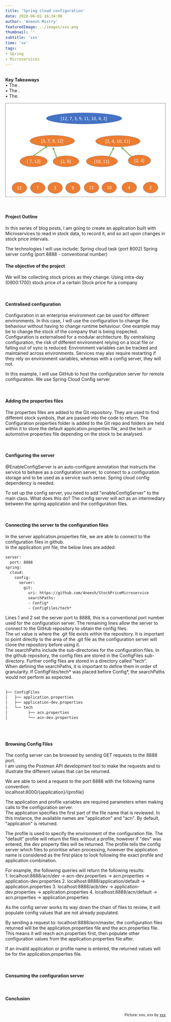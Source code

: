 ```yaml
---
title: 'Spring cloud configuration'
date: 2020-06-01 16:34:00
author: 'Aneesh Mistry'
featuredImage: ../images/xxx.png
thumbnail: ''
subtitle: 'xxx'
time: 'xx'
tags:
- Spring
- Microservices
---
```

<br>
<strong>Key Takeaways</strong><br>
&#8226; The .<br>
&#8226; The .<br>
&#8226; The.<br>

![Merge sort step 2](../../src/images/011MergeSort2.png)


<br>
<h4>Project Outline</h4>
<p>
In this series of blog posts, I am going to create an application built with Microservices to read in stock data, to record it, and so act upon changes in stock price intervals.
</p>
<p>
The technologies I will use include:
Spring cloud task (port 8002)
Spring server config (port 8888 - conventional number)
</p>

<h4>The objective of the project</h4>
<p>
We will be collecting stock prices as they change.
Using intra-day (0900:1700) stock price of a certain Stock price for a company

</p>
<br>
<h4>Centralised configuration</h4>
<p>
Configuration in an enterprise environment can be used for different environments.
In this case, I will use the configuration to change the behaviour without having to change runtime behaviour.
One example may be to change the stock of the company that is being inspected.
Configuration is externalised for a modular architecture.
By centralising configuration, the risk of different environment relying on a local file or falling out of sync is reduced. Environment variables can be tracked and maintained across environments. Services may also require restarting if they rely on environment variables, whereas with a config server, they will not.

In this example, I will use GitHub to host the configuration server for remote configuration.
We use Spring Cloud Config server
</p>

<br>
<h4>Adding the properties files</h4>
<p>
The properties files are added to the Git repository. They are used to find different stock symbols, that are passed into the code to return.
The Configuration properties folder is added to the Git repo and folders are held within it to store the default application.properties file, and the tech or automotive properties file depending on the stock to be analysed.
</p>
<br>
<h4>Configuring the server</h4>
<p>
@EnableConfigServer is an auto-configure annotation that instructs the service to behave as a configuration server, to connect to a configuration storage and to be used as a service such sense.
Spring cloud config dependency is needed.

To set up the config server, you need to add "enableConfigServer" to the main class.
What does this do?
The config server will act as an intermediary between the spring application and the configuration files.

</p>
<br>
<h4>Connecting the server to the configuration files</h4>
<p>
In the server application.properties file, we are able to connect to the configuration files in github. <br>
In the application.yml file, the below lines are added:

</p>

```{numberLines:true}
server:
  port: 8888
spring:
  cloud:
    config:
      server:
        git:
          uri: https://github.com/4neesh/StockPriceMicroservice
          searchPaths:
          - Config*
          - ConfigFiles/tech*
```

<p>
Lines 1 and 2 set the server port to 8888, this is a conventional port number used for the configuration server.
The remaining lines allow the server to connect to the GitHub repository to obtain the config files.<br> 
The uri value is where the .git file exists within the repository. It is important to point directly to the area of the .git file as the configuration server will clone the repository before using it.<br>
The searchPaths include the sub-directories for the configuration files. In the github repository, the config files are stored in the ConfigFiles sub-directory. Further config files are stored in a directory called "tech". <br>
When defining the searchPaths, it is important to define them in order of granularity. If ConfigFiles/tech* was placed before Config*, the searchPaths would not perform as expected.
</p>

```

├── ConfigFiles
│   ├── application.properties
│   ├── application-dev.properties
│   └── tech
│         ├── acn.properties
│         └── acn-dev.properties


```

<br>
<h4>Browsing Config Files</h4>
<p>
The config server can be browsed by sending GET requests to the 8888 port.<br>
I am using the Postman API development tool to make the requests and to illustrate the different values that can be returned.
</p>
<p>
We are able to send a request to the port 8888 with the following name convention:<br>
localhost:8000/{application}/{profile}</p>
<p>
The application and profile variables are required parameters when making calls to the configuration server.<br>
The application specifies the first part of the file name that is reviewed. In this instance, the available names are "application" and "acn". By default, "application" is returned.</p>
<p>
The profile is used to specify the environment of the configuration file. The "default" profile will return the files without a profile, however if "dev" was entered, the dev property files will be returned. The profile tells the config server which files to prioritise when processing, however the application name is considered as the first place to look following the exact profile and application combination.</p>
<p>
For example, the following queries will return the following results:<br>
1. localhost:8888/acn/dev -> acn-dev.properties -> acn.properties -> application-dev.properties
2. localhost:8888/application/default -> application.properties
3. localhost:8888/acb/dev -> application-dev.properties -> application.properties
4. localhost:8888/acn/default -> acn.properties -> application.properties
</p>
<p>
As the config server works its way down the chain of files to review, it will populate config values that are not already populated.
</p>
<p>
By sending a request to: localhost:8888/acn/master, the configuration files returned will be the application.properties file and the acn.properties file.<br>
This means it will reach acn.properties first, then populate other configuration values from the application.properties file after.</p>
<p>
If an invalid application or profile name is entered, the returned values will be for the application.properties file.<br>
</p>

<br>
<h4>Consuming the configuration server</h4>
<p>

</p>
<br>
<h4>Conclusion</h4>
<p>


</p>

<br>
<small style="float: right;" >Picture: xxx, xxx by <a target="_blank" href="https://unsplash.com/@xxx">xxx</small></a><br>